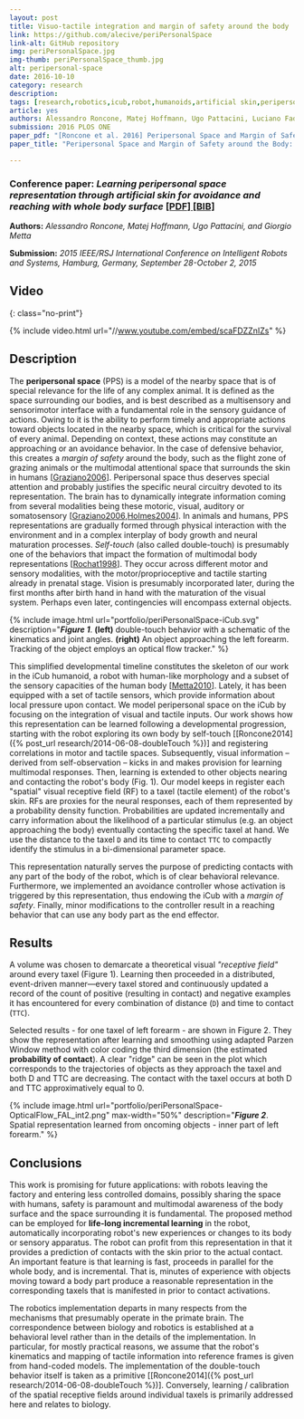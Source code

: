 ```yaml
---
layout: post
title: Visuo-tactile integration and margin of safety around the body
link: https://github.com/alecive/periPersonalSpace
link-alt: GitHub repository
img: periPersonalSpace.jpg
img-thumb: periPersonalSpace_thumb.jpg
alt: peripersonal-space
date: 2016-10-10
category: research
description:
tags: [research,robotics,icub,robot,humanoids,artificial skin,peripersonal space,visuo-tactile,multisensory integration,sensor fusion,parzen windows,cognitive robotics,body representations,iros,iros 2015,open source,github]
article: yes
authors: Alessandro Roncone, Matej Hoffmann, Ugo Pattacini, Luciano Fadiga, and Giorgio Metta
submission: 2016 PLOS ONE
paper_pdf: "[Roncone et al. 2016] Peripersonal Space and Margin of Safety around the Body: Learning Visuo-tactile Associations in a Humanoid Robot with Artificial Skin"
paper_title: "Peripersonal Space and Margin of Safety around the Body: Learning Visuo-tactile Associations in a Humanoid Robot with Artificial Skin"

---
```


### Conference paper: _Learning peripersonal space representation through artificial skin for avoidance and reaching with whole body surface_ <a class="no-print" href="{{ site.url }}/papers/[Roncone et al. 2015] - Learning peripersonal space representation through artificial skin for avoidance and reaching with whole body surface.pdf" target="_blank"> [PDF]<a class="no-print" href="{{ site.url }}/papers/[Roncone et al. 2015] - Learning peripersonal space representation through artificial skin for avoidance and reaching with whole body surface.bib" target="_blank"> [BIB]</a>

**Authors:** _Alessandro Roncone, Matej Hoffmann, Ugo Pattacini, and Giorgio Metta_

**Submission:** _2015 IEEE/RSJ International Conference on Intelligent Robots and Systems, Hamburg, Germany, September 28-October 2, 2015_

## Video
{: class="no-print"}

{% include video.html url="//www.youtube.com/embed/scaFDZZnIZs" %}

## Description

The **peripersonal space** (PPS) is a model of the nearby space that is of special relevance for the life of any complex animal. It is defined as the space surrounding our bodies, and is best described as a multisensory and sensorimotor interface with a fundamental role in the sensory guidance of actions. Owing to it is the ability to perform timely and appropriate actions toward objects located in the nearby space, which is critical for the survival of every animal. Depending on context, these actions may constitute an approaching or an avoidance behavior. In the case of defensive behavior, this creates a _margin of safety_ around the body, such as the flight zone of grazing animals or the multimodal attentional space that surrounds the skin in humans [[Graziano2006](https://www.princeton.edu/~graziano/Neuropsychologia_2006.pdf)].
Peripersonal space thus deserves special attention and probably justifies the specific neural circuitry devoted to its representation. The brain has to dynamically integrate information coming from several modalities being these motoric, visual, auditory or somatosensory [[Graziano2006](https://www.princeton.edu/~graziano/Neuropsychologia_2006.pdf),[Holmes2004](https://www.ncbi.nlm.nih.gov/pmc/articles/PMC1350799/)].
In animals and humans, PPS representations are gradually formed through physical interaction with the environment and in a complex interplay of body growth and neural maturation processes. _Self-touch_ (also called double-touch) is presumably one of the behaviors that impact the formation of multimodal body representations [[Rochat1998](http://www.psychology.emory.edu/cognition/rochat/lab/self-perception%20and%20action%20in%20infancy.pdf)]. They occur across different motor and sensory modalities, with the motor/proprioceptive and tactile starting already in prenatal stage. Vision is presumably incorporated later, during the first months after birth hand in hand with the maturation of the visual system. Perhaps even later, contingencies will encompass external objects.

{% include image.html url="portfolio/periPersonalSpace-iCub.svg" description="<b><i>Figure 1</i></b>. <b>(left)</b> double-touch behavior with a schematic of the kinematics and joint angles. <b>(right)</b> An object approaching the left forearm. Tracking of the object employs an optical flow tracker." %}

This simplified developmental timeline constitutes the skeleton of our work in the iCub humanoid, a robot with human-like morphology and a subset of the sensory capacities of the human body [[Metta2010](http://www.sciencedirect.com/science/article/pii/S0893608010001619)]. Lately, it has been equipped with a set of tactile sensors, which provide information about local pressure upon contact.
We model peripersonal space on the iCub by focusing on the integration of visual and tactile inputs. Our work shows how this representation can be learned following a developmental progression, starting with the robot exploring its own body by self-touch [[Roncone2014]({% post_url research/2014-06-08-doubleTouch %})] and registering correlations in motor and tactile spaces. Subsequently, visual information – derived from self-observation – kicks in and makes provision for learning multimodal responses. Then, learning is extended to other objects nearing and contacting the robot's body (Fig. 1).
Our model keeps in register each "spatial" visual receptive field (RF) to a taxel (tactile element) of the robot's skin. RFs are proxies for the neural responses, each of them represented by a probability density function. Probabilities are updated incrementally and carry information about the likelihood of a particular stimulus (e.g. an object approaching the body) eventually contacting the specific taxel at hand. We use the distance to the taxel `D` and its time to contact `TTC` to compactly identify the stimulus in a bi-dimensional parameter space.

This representation naturally serves the purpose of predicting contacts with any part of the body of the robot, which is of clear behavioral relevance. Furthermore, we implemented an avoidance controller whose activation is triggered by this representation, thus endowing the iCub with a _margin of safety_. Finally, minor modifications to the controller result in a reaching behavior that can use any body part as the end effector.

## Results

A volume was chosen to demarcate a theoretical visual _"receptive field"_ around every taxel (Figure 1). Learning then proceeded in a distributed, event-driven manner—every taxel stored and continuously updated a record of the count of positive (resulting in contact) and negative examples it has encountered for every combination of distance (`D`) and time to contact (`TTC`).

Selected results - for one taxel of left forearm - are shown in Figure 2. They show the representation after learning and smoothing using adapted Parzen Window method with color coding the third dimension (the estimated **probability of contact**). A clear "ridge" can be seen in the plot which corresponds to the trajectories of objects as they approach the taxel and both D and TTC are decreasing. The contact with the taxel occurs at both D and TTC approximatively equal to 0.

{% include image.html url="portfolio/periPersonalSpace-OpticalFlow_FAL_int2.png" max-width="50%" description="<b><i>Figure 2</i></b>. Spatial representation learned from oncoming objects - inner part of left forearm." %}

## Conclusions

This work is promising for future applications: with robots leaving the factory and entering less controlled domains, possibly sharing the space with humans, safety is paramount and multimodal awareness of the body surface and the space surrounding it is fundamental.
The proposed method can be employed for **life-long incremental learning** in the robot, automatically incorporating robot's new experiences or changes to its body or sensory apparatus. The robot can profit from this representation in that it provides a prediction of contacts with the skin prior to the actual contact.
An important feature is that learning is fast, proceeds in parallel for the whole body, and is incremental. That is, minutes of experience with objects moving toward a body part produce a reasonable representation in the corresponding taxels that is manifested in prior to contact activations.

The robotics implementation departs in many respects from the mechanisms that presumably operate in the primate brain. The correspondence between biology and robotics is established at a behavioral level rather than in the details of the implementation. In particular, for mostly practical reasons, we assume that the robot's kinematics and mapping of tactile information into reference frames is given from hand-coded models. The implementation of the double-touch behavior itself is taken as a primitive [[Roncone2014]({% post_url research/2014-06-08-doubleTouch %})]. Conversely, learning / calibration of the spatial receptive fields around individual taxels is primarily addressed here and relates to biology.

